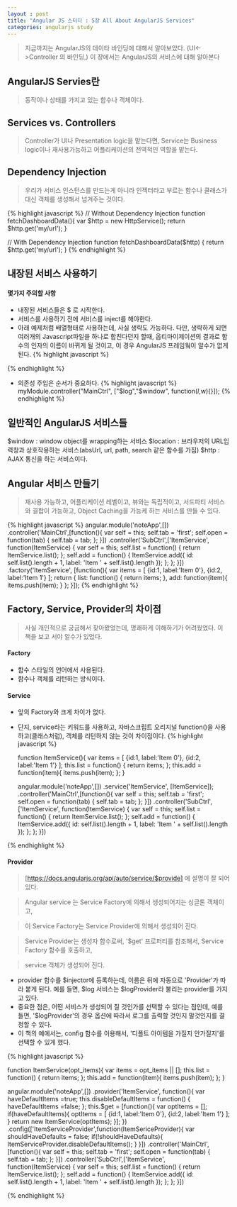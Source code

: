 ```yaml
---
layout : post
title: "Angular JS 스터디 : 5장 All About AngularJS Services"
categories: angularjs study
---
```

> 지금까지는 AngularJS의 데이타 바인딩에 대해서 알아보았다. (UI<->Controller 의 바인딩,)
> 이 장에서는 AngularJS의 서비스에 대해 알아본다

## AngularJS Servies란
> 동작이나 상태를 가지고 있는 함수나 객체이다.

## Services vs. Controllers
> Controller가 UI나 Presentation logic을 맡는다면, Service는 Business logic이나 재사용가능하고 어플리케이션의 전역적인 역할을 맡는다.

## Dependency Injection
> 우리가 서비스 인스턴스를 만드는게 아니라 인젝터라고 부르는 함수나 클래스가 대신 객체를 생성해서 넘겨주는 것이다.

{% highlight javascript %}
// Without Dependency Injection
function fetchDashboardData(){
  var $http = new HttpService();
  return $http.get('my/url');
}

// With Dependency Injection
function fetchDashboardData($http) {
  return $http.get('my/url');
}
{% endhighlight %}

## 내장된 서비스 사용하기

#### 몇가지 주의할 사항
- 내장된 서비스들은 $ 로 시작한다.
- 서비스를 사용하기 전에 서비스를 inject를 해야한다.
- 아래 예제처럼 배열형태로 사용하는데, 사실 생략도 가능하다. 다만, 생략하게 되면 여러개의 Javascript파일을 하나로 합친다던지 할때, 옵티마이제이션의 결과로 함수의 인자의 이름이 바뀌게 될 것이고, 이 경우 AngularJS 프레임웤이 알수가 없게 된다.
{% highlight javascript %}
<script>
  angular.module('notesApp',[])
    .controller('MainCtrl',['$log',function($log){
      var self = this;
      self.logStuff = function() {
        $log.log('The button was pressed');
      };
    }])
</script>
{% endhighlight %}
- 의존성 주입은 순서가 중요하다.
{% highlight javascript %}
  myModule.controller("MainCtrl", ["$log","$window", function($l,$w){}]);
{% endhighlight %}

## 일반적인 AngularJS 서비스들
$window : window object를 wrapping하는 서비스
$location : 브라우저의 URL입력창과 상호작용하는 서비스(absUrl, url, path, search 같은 함수를 가짐)
$http : AJAX 통신을 하는 서비스이다.

## Angular 서비스 만들기
> 재사용 가능하고, 어플리케이션 레벨이고, 뷰와는 독립적이고, 서드파티 서비스와 결합이 가능하고, Object Caching을 가능케 하는 서비스를 만들 수 있다.

{% highlight javascript %}
  angular.module('noteApp',[])
  .controller('MainCtrl',[function(){
    var self = this;
    self.tab = 'first';
    self.open = function(tab) {
      self.tab = tab;
    };
  }])
  .controller('SubCtrl',['ItemService',
    function(ItemService) {
      var self = this;
      self.list = function() {
        return ItemService.list();
      };
      self.add = function() {
        ItemService.add({
          id: self.list().length + 1,
          label: 'Item ' + self.list().length
          });
      };
    };
  }])
  .factory('ItemService', [function(){
    var items = [
      {id:1, label:'Item 0'},
      {id:2, label:'Item 1'}
    ];
    return {
      list: function() {
        return items;
      },
      add: function(item){
        items.push(item);
      }
    };
  }]);
{% endhighlight %}


## Factory, Service, Provider의 차이점
> 사실 개인적으로 궁금해서 찾아봤었는데, 명쾌하게 이해하기가 어려웠었다. 이 책을 보고 서야 알수가 있었다.

#### Factory
- 함수 스타일의 언어에서 사용된다.
- 함수나 객체를 리턴하는 방식이다.

#### Service
- 앞의 Factory와 크게 차이가 없다.
- 단지, service라는 키워드를 사용하고, 자바스크립트 오리지널 function()을 사용하고(클래스처럼), 객체를 리턴하지 않는 것이 차이점이다.
{% highlight javascript %}
  
  function ItemService(){
    var items = [
      {id:1, label:'Item 0'},
      {id:2, label:'Item 1'}
    ];
    this.list = function() {
      return items;
    };
    this.add = function(item){
      items.push(item);
    };
  }
  
  angular.module('noteApp',[])
  .service('ItemService', [ItemService]);
  .controller('MainCtrl',[function(){
    var self = this;
    self.tab = 'first';
    self.open = function(tab) {
      self.tab = tab;
    };
  }])
  .controller('SubCtrl',['ItemService',
    function(ItemService) {
      var self = this;
      self.list = function() {
        return ItemService.list();
      };
      self.add = function() {
        ItemService.add({
          id: self.list().length + 1,
          label: 'Item ' + self.list().length
          });
      };
    };
  }])
  
  
  
{% endhighlight %}

#### Provider

> [https://docs.angularjs.org/api/auto/service/$provide] 에 설명이 잘 되어 있다.

> Angular service 는 Service Factory에 의해서 생성되어지는 싱글톤 객체이고,

> 이 Service Factory는 Service Provider에 의해서 생성되어 진다.

> Service Provider는 생성자 함수로써, '$get' 프로퍼티를 참조해서,  Service Factory 함수를 호출하고, 

> service 객체가 생성되어 진다.

- provider 함수를 $injector에 등록하는데, 이름은 뒤에 자동으로 'Provider'가 따라 붙게 된다. 예를 들면, $log 서비스는 $logProvider라 불리는 provider를 가지고 있다.
- 중요한 점은, 어떤 서비스가 생성되어 질 것인가를 선택할 수 있다는 점인데, 예를 들면, '$logProvider'의 경우 옵션에 따라서 로그를 출력할 것인지 말것인지를 결정할 수 있다.
- 이 책의 예에서는, config 함수를 이용해서, '디폴트 아이템을 가질지 안가질지'를 선택할 수 있게 했다.

{% highlight javascript %}
  
  function ItemService(opt_items){
    var items = opt_items || [];
    this.list = function() {
      return items;
    };
    this.add = function(item){
      items.push(item);
    };
  }
  
  angular.module('noteApp',[])
  .provider('ItemService', function(){
    var haveDefaultItems =true;
    this.disableDefaultItems = function() {
      haveDefaultItems =false;
    };
    this.$get = [function(){
      var optItems = [];
      if(haveDefaultItems){
        optItems = [
          {id:1, label:'Item 0'},
          {id:2, label:'Item 1'}
        ];
      }
      return new ItemService(optItems);
    }];
  })
  .config(['ItemServiceProvider',function(ItemSericeProvider){
    var shouldHaveDefaults = false;
    if(!shouldHaveDefaults){
      ItemServiceProvider.disableDefaultItems();
    }
  }])
  .controller('MainCtrl',[function(){
    var self = this;
    self.tab = 'first';
    self.open = function(tab) {
      self.tab = tab;
    };
  }])
  .controller('SubCtrl',['ItemService',
    function(ItemService) {
      var self = this;
      self.list = function() {
        return ItemService.list();
      };
      self.add = function() {
        ItemService.add({
          id: self.list().length + 1,
          label: 'Item ' + self.list().length
          });
      };
    };
  }])
  
  
  
{% endhighlight %}


